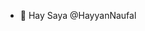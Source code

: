 - 👋 Hay Saya @HayyanNaufal

<!---
HayyanNaufal/HayyanNaufal is a ✨ special ✨ repository because its `README.md` (this file) appears on your GitHub profile.
You can click the Preview link to take a look at your changes.
--->
